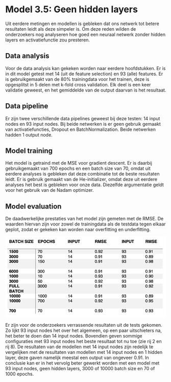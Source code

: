 # Model 3.5: Geen hidden layers
Uit eerdere metingen en modellen is gebleken dat ons netwerk tot betere
resultaten leidt als deze simpeler is. Om deze reden wilden de onderzoekers nog
analyseren hoe goed een neuraal netwerk zonder hidden layers en activatiefunctie
zou presteren.

## Data analysis
Voor de data analysis kan gekeken worden naar eerdere hoofdstukken. Er is in dit
model getest met 14 (uit de feature selection) en 93 (alle) features. Er is
gebruikgemaakt van de 80% trainingdata voor het trainen, deze is opgesplitst in
5 delen met k-fold cross validation. Elk deel is een keer validatie geweest, en
het gemiddelde van de output daarvan is het resultaat.

## Data pipeline
Er zijn twee verschillende data pipelines geweest bij deze testen: 14 input nodes
en 93 input nodes. Bij beide netwerken is er geen gebruik gemaakt van
activatiefuncties, Dropout en BatchNormalization. Beide netwerken hadden 1
output node.

## Model training
Het model is getraind met de MSE voor gradient descent. Er is daarbij gebruikgemaakt
van 700 epochs en een batch size van 70, omdat uit eerdere analyses is gebleken dat
deze combinatie tot de beste resultaten leidt. Er is gebruik gemaakt van de
He-initializer, omdat deze uit eerdere analyses het best is gebleken voor onze data.
Diezelfde argumentatie geldt voor het gebruik van de Nadam optimizer.

## Model evaluation
De daadwerkelijke prestaties van het model zijn gemeten met de RMSE. De waarden
hiervan zijn voor zowel de trainingdata als de testdata tegen elkaar geplot, zodat
er gekeken kan worden naar overfitting en underfitting.

![Tabel met resultaten](https://github.com/larswoudstra/Coronette/blob/main/docs/images/opgemaakte_tabel_zonderhiddenlayers.png)

Er zijn voor de onderzoekers verrassende resultaten uit de tests gekomen. Zo lijkt
93 input nodes het over het algemeen, op een paar uitschieters na, het beter te doen
dan 14 input nodes. Bovendien geven sommige configuraties met 93 input nodes het
beste resultaat tot nu toe (zie rij 2 en rij 8).
De resultaten van de modellen met 14 input nodes zijn redelijk te vergelijken met
de resultaten van modellen met 14 input nodes en 1 hidden layer, deze gaven namelijk
meestal een output van ongeveer 0.91.
In conclusie kan er in het vervolg beter gewerkt worden met een model met 93
input nodes, geen hidden layers, 3000 of 10000 batch size en 70 of 1000 epochs.
